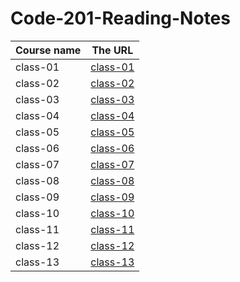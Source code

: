 # Code-201-Reading-Notes

Course name	    |   The URL
-----------     |   -------
class-01        |  [class-01](https://github.com/shokreabozahra/Code-201-Reading-Notes/blob/main/class-01.md)
class-02        |  [class-02](class-02.md)
class-03        |  [class-03](class-03.md)
class-04        |  [class-04](class-04.md)
class-05        |  [class-05](class-05.md)
class-06        |  [class-06](class-06.md)
class-07        |  [class-07](class-07.md)
class-08        |  [class-08](class-08.md)
class-09        |  [class-09](class-09.md)
class-10        |  [class-10](class-10.md)
class-11        |  [class-11](class-11.md)
class-12        |  [class-12](class-12.md)
class-13        |  [class-13](class-13.md)